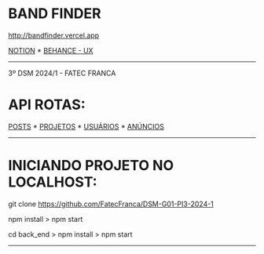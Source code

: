 #  BAND FINDER  #

http://bandfinder.vercel.app


[NOTION](https://www.notion.so/Band-Finder-17b3bd2259864c54ab467b60ab35f99b0) * [BEHANCE - UX](https://www.behance.net/gallery/200728529/Band-Finder)

--------------------------------------------------------------------------------------------------------------------------

3º DSM 2024/1 - FATEC FRANCA 

# API ROTAS:


[POSTS](https://bandfinder-backend.vercel.app/posts) * [PROJETOS](https://bandfinder-backend.vercel.app/projetos) * [USUÁRIOS](https://bandfinder-backend.vercel.app/usuarios) * [ANÚNCIOS](https://bandfinder-backend.vercel.app/anuncios)


--------------------------------------------------------------------------------------------------------------------------

# INICIANDO PROJETO NO LOCALHOST:

git clone https://github.com/FatecFranca/DSM-G01-PI3-2024-1

npm install > npm start

cd back_end > npm install > npm start

--------------------------------------------------------------------------------------------------------------------------
